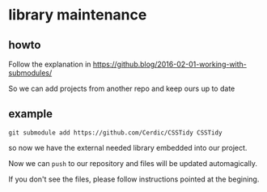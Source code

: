 # library maintenance

## howto
Follow the explanation in https://github.blog/2016-02-01-working-with-submodules/

So we can add projects from another repo and keep ours up to date

## example

```
git submodule add https://github.com/Cerdic/CSSTidy CSSTidy
```

so now we have the external needed library embedded into our project.

Now we can `push` to our repository and files will be updated automagically.

If you don't see the files, please follow instructions pointed at the begining.


